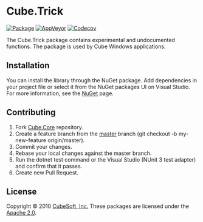 Cube.Trick
====

[![Package](https://badgen.net/nuget/v/cube.forms)](https://www.nuget.org/packages/cube.trick/)
[![AppVeyor](https://badgen.net/appveyor/ci/clown/cube-core)](https://ci.appveyor.com/project/clown/cube-core)
[![Codecov](https://badgen.net/codecov/c/github/cube-soft/cube.core)](https://codecov.io/gh/cube-soft/cube.core)

The Cube.Trick package contains experimental and undocumented functions. The package is used by Cube Windows applications.

## Installation

You can install the library through the NuGet package. Add dependencies in your project file or select it from the NuGet packages UI on Visual Studio. For more information, see the [NuGet](https://www.nuget.org/packages/cube.trick/) page.

## Contributing

1. Fork [Cube.Core](https://github.com/cube-soft/cube.core/fork) repository.
2. Create a feature branch from the [master](https://github.com/cube-soft/cube.core/tree/master) branch (git checkout -b my-new-feature origin/master).
3. Commit your changes.
4. Rebase your local changes against the master branch.
5. Run the dotnet test command or the Visual Studio (NUnit 3 test adapter) and confirm that it passes.
6. Create new Pull Request.

## License

Copyright © 2010 [CubeSoft, Inc.](https://www.cube-soft.com/)
These packages are licensed under the [Apache 2.0](https://github.com/cube-soft/cube.core/blob/master/License.txt).